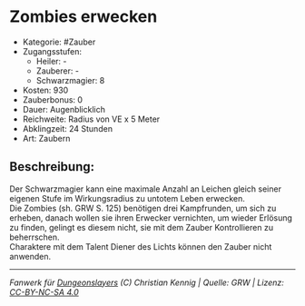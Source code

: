 # Zombies erwecken  
- Kategorie: #Zauber  
- Zugangsstufen:  
  - Heiler: -  
  - Zauberer: -  
  - Schwarzmagier: 8  
- Kosten: 930  
- Zauberbonus: 0  
- Dauer: Augenblicklich  
- Reichweite: Radius von VE x 5 Meter  
- Abklingzeit: 24 Stunden  
- Art: Zaubern     

## Beschreibung:
Der Schwarzmagier kann eine maximale Anzahl an Leichen gleich seiner eigenen Stufe im Wirkungsradius zu untotem Leben erwecken.<br>Die Zombies (sh. GRW S. 125) benötigen drei Kampfrunden, um sich zu erheben, danach wollen sie ihren Erwecker vernichten, um wieder Erlösung zu finden, gelingt es diesem nicht, sie mit dem Zauber Kontrollieren zu beherrschen.<br>Charaktere mit dem Talent Diener des Lichts können den Zauber nicht anwenden.


___
*Fanwerk für [Dungeonslayers](https://www.dungeonslayers.net/) (C) Christian Kennig | Quelle: GRW | Lizenz: [CC-BY-NC-SA 4.0](https://creativecommons.org/licenses/by-nc-sa/4.0/deed.de)*